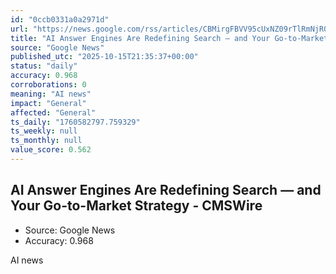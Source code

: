 ```yaml
---
id: "0ccb0331a0a2971d"
url: "https://news.google.com/rss/articles/CBMirgFBVV95cUxNZ09rTlRmNjR0ZnF2d2xxTzdjeUM4ZE9CY1E3VWRNblY5OHBNODJBbVBiUXUwckdyT0ZxR01taV9SbjYtWXB4aEpZZUQxbmduYi1pSW5RS0Z5RUpsYU1ReGY2dUJGeHNFalQ0RjFHcGtvSU50anNsZjRNZVRTbElPMy1rZXZkbjY5UXd3NnRrb29vajdKNzhSUmR3QTFTdWg3X3N3M2l0SWlGc2RjNVE?oc=5"
title: "AI Answer Engines Are Redefining Search — and Your Go-to-Market Strategy - CMSWire"
source: "Google News"
published_utc: "2025-10-15T21:35:37+00:00"
status: "daily"
accuracy: 0.968
corroborations: 0
meaning: "AI news"
impact: "General"
affected: "General"
ts_daily: "1760582797.759329"
ts_weekly: null
ts_monthly: null
value_score: 0.562
---
```

## AI Answer Engines Are Redefining Search — and Your Go-to-Market Strategy - CMSWire

- Source: Google News
- Accuracy: 0.968

AI news
